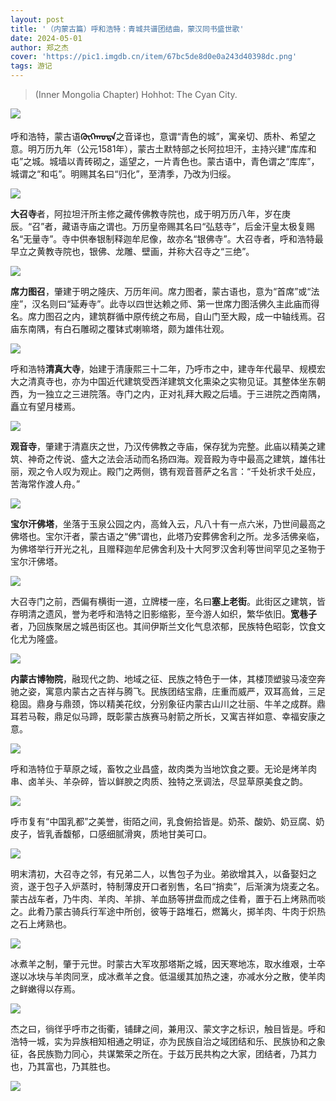 ```yaml
---
layout: post
title: '（内蒙古篇）呼和浩特：青城共谱团结曲，蒙汉同书盛世歌'
date: 2024-05-01
author: 郑之杰
cover: 'https://pic1.imgdb.cn/item/67bc5de8d0e0a243d40398dc.png'
tags: 游记
---
```


> (Inner Mongolia Chapter) Hohhot: The Cyan City.

![](https://pic1.imgdb.cn/item/67bc5de8d0e0a243d40398dc.png)

呼和浩特，蒙古语**ᠬᠥᠬᠡᠬᠣᠲᠠ**之音译也，意谓“青色的城”，寓亲切、质朴、希望之意。明万历九年（公元1581年），蒙古土默特部之长阿拉坦汗，主持兴建“库库和屯”之城。城墙以青砖砌之，遥望之，一片青色也。蒙古语中，青色谓之“库库”，城谓之“和屯”。明赐其名曰“归化”，至清季，乃改为归绥。

![](https://pic.imgdb.cn/item/67601be1d0e0a243d4e4f24e.png)

**大召寺**者，阿拉坦汗所主修之藏传佛教寺院也，成于明万历八年，岁在庚辰。“召”者，藏语寺庙之谓也。万历皇帝赐其名曰“弘慈寺”，后金汗皇太极复赐名“无量寺”。寺中供奉银制释迦牟尼像，故亦名“银佛寺”。大召寺者，呼和浩特最早立之黄教寺院也，银佛、龙雕、壁画，并称大召寺之“三绝”。

![](https://pic.imgdb.cn/item/67601d1cd0e0a243d4e4f27b.png)

**席力图召**，肇建于明之隆庆、万历年间。席力图者，蒙古语也，意为“首席”或“法座”，汉名则曰“延寿寺”。此寺以四世达赖之师、第一世席力图活佛久主此庙而得名。席力图召之内，建筑群循中原传统之布局，自山门至大殿，成一中轴线焉。召庙东南隅，有白石雕砌之覆钵式喇嘛塔，颇为雄伟壮观。

![](https://pic.imgdb.cn/item/67601e12d0e0a243d4e4f293.png)

呼和浩特**清真大寺**，始建于清康熙三十二年，乃呼市之中，建寺年代最早、规模宏大之清真寺也，亦为中国近代建筑受西洋建筑文化熏染之实物见证。其整体坐东朝西，为一独立之三进院落。寺门之内，正对礼拜大殿之后墙。于三进院之西南隅，矗立有望月楼焉。

![](https://pic.imgdb.cn/item/67601ed8d0e0a243d4e4f2b6.png)

**观音寺**，肇建于清嘉庆之世，乃汉传佛教之寺庙，保存犹为完整。此庙以精美之建筑、神奇之传说、盛大之法会活动而名扬四海。观音殿为寺中最高之建筑，雄伟壮丽，观之令人叹为观止。殿门之两侧，镌有观音菩萨之名言：“千处祈求千处应，苦海常作渡人舟。”

![](https://pic.imgdb.cn/item/676020ded0e0a243d4e4f2fb.png)

**宝尔汗佛塔**，坐落于玉泉公园之内，高耸入云，凡八十有一点六米，乃世间最高之佛塔也。宝尔汗者，蒙古语之“佛”谓也，此塔乃安葬佛舍利之所。龙多活佛亲临，为佛塔举行开光之礼，且赠释迦牟尼佛舍利及十大阿罗汉舍利等世间罕见之圣物于宝尔汗佛塔。

![](https://pic.imgdb.cn/item/67602193d0e0a243d4e4f336.png)

大召寺门之前，西偏有横街一道，立牌楼一座，名曰**塞上老街**。此街区之建筑，皆存明清之遗风，誉为老呼和浩特之旧影缩影，至今游人如织，繁华依旧。**宽巷子**者，乃回族聚居之城邑街区也。其间伊斯兰文化气息浓郁，民族特色昭彰，饮食文化尤为隆盛。

![](https://pic.imgdb.cn/item/676023bbd0e0a243d4e4f378.png)

**内蒙古博物院**，融现代之韵、地域之征、民族之特色于一体，其楼顶塑骏马凌空奔驰之姿，寓意内蒙古之吉祥与腾飞。民族团结宝鼎，庄重而威严，双耳高耸，三足稳固。鼎身与鼎颈，饰以精美花纹，分别象征内蒙古山川之壮丽、牛羊之成群。鼎耳若马鞍，鼎足似马蹄，既彰蒙古族赛马射箭之所长，又寓吉祥如意、幸福安康之意。

![](https://pic1.imgdb.cn/item/67bb196ad0e0a243d402a60c.png)

呼和浩特位于草原之域，畜牧之业昌盛，故肉类为当地饮食之要。无论是烤羊肉串、卤羊头、羊杂碎，皆以鲜腴之肉质、独特之烹调法，尽显草原美食之韵。

![](https://pic1.imgdb.cn/item/67bb1545d0e0a243d402a3d3.png)

呼市复有“中国乳都”之美誉，街陌之间，乳食俯拾皆是。奶茶、酸奶、奶豆腐、奶皮子，皆乳香馥郁，口感细腻滑爽，质地甘美可口。

![](https://pic1.imgdb.cn/item/67bb178fd0e0a243d402a4ea.png)

明末清初，大召寺之邻，有兄弟二人，以售包子为业。弟欲增其入，以备娶妇之资，遂于包子入炉蒸时，特制薄皮开口者别售，名曰“捎卖”，后渐演为烧麦之名。蒙古战车者，乃牛肉、羊肉、羊排、羊血肠等拼盘而成之佳肴，置于石上烤熟而啖之。此肴乃蒙古骑兵行军途中所创，彼等于路堆石，燃篝火，掷羊肉、牛肉于炽热之石上烤熟也。

![](https://pic1.imgdb.cn/item/67bb1892d0e0a243d402a594.png)

冰煮羊之制，肇于元世。时蒙古大军攻那塔斯之城，因天寒地冻，取水维艰，士卒遂以冰块与羊肉同烹，成冰煮羊之食。低温缓其加热之速，亦减水分之散，使羊肉之鲜嫩得以存焉。

![](https://pic1.imgdb.cn/item/67bb17dcd0e0a243d402a519.png)


杰之曰，徜徉乎呼市之街衢，铺肆之间，兼用汉、蒙文字之标识，触目皆是。呼和浩特一城，实为异族相知相通之明证，亦为民族自治之域团结和乐、民族协和之象征，各民族勠力同心，共谋繁荣之所在。于兹万民共构之大家，团结者，乃其力也，乃其富也，乃其胜也。

![](https://pic1.imgdb.cn/item/67bb1aa1d0e0a243d402a6ac.png)
